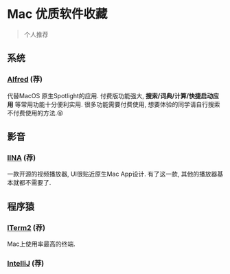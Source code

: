 # Mac 优质软件收藏
> 个人推荐

## 系统
### [Alfred](https://www.alfredapp.com/) (荐)
代替MacOS 原生Spotlight的应用. 付费版功能强大, **搜索/词典/计算/快捷启动应用** 等常用功能十分便利实用. 很多功能需要付费使用, 想要体验的同学请自行搜索不付费使用的方法.:stuck_out_tongue_closed_eyes:

## 影音
### [IINA](https://iina.io/) (荐)
一款开源的视频播放器, UI很贴近原生Mac App设计. 有了这一款, 其他的播放器基本就都不需要了.


## 程序猿
### [ITerm2](https://www.iterm2.com/) (荐)
Mac上使用率最高的终端. 

### [IntelliJ](https://www.jetbrains.com/idea/) (荐)
